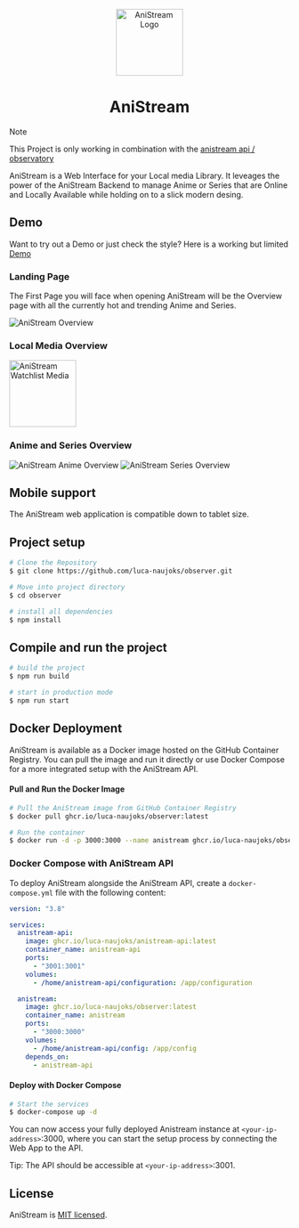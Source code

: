 <p align="center">
<img src="https://github.com/luca-naujoks/observer/blob/development/public/icon.png" width="120" alt="AniStream Logo" />

<h1 align="center">AniStream</h1>
</p>

> [!NOTE]
> This Project is only working in combination with the [anistream api / observatory](https://github.com/luca-naujoks/AniStream-API)

<p>
  AniStream is a Web Interface for your Local media Library. It leveages the power of the AniStream Backend to manage Anime or Series that are Online and Locally Available while holding on to a slick modern desing.
</p>

## Demo

Want to try out a Demo or just check the style?
Here is a working but limited [Demo](https://luca-naujoks.de/demo/anistream)

### Landing Page

The First Page you will face when opening AniStream will be the Overview page with all the currently hot and trending Anime and Series.

<img src="https://github.com/luca-naujoks/observer/blob/development/public/overview.png" alt="AniStream Overview" />

### Local Media Overview

<img src="https://github.com/luca-naujoks/observer/blob/development/public/watchlistOverview.png" width="120" alt="AniStream Watchlist Media" />

### Anime and Series Overview

<img src="https://github.com/luca-naujoks/observer/blob/development/public/animeOverview.png" alt="AniStream Anime Overview" />

<img src="https://github.com/luca-naujoks/observer/blob/development/public/seriesOverview.png" alt="AniStream Series Overview" />

## Mobile support

The AniStream web application is compatible down to tablet size.

## Project setup

```bash
# Clone the Repository
$ git clone https://github.com/luca-naujoks/observer.git

# Move into project directory
$ cd observer

# install all dependencies
$ npm install
```

## Compile and run the project

```bash
# build the project
$ npm run build

# start in production mode
$ npm run start
```

## Docker Deployment

AniStream is available as a Docker image hosted on the GitHub Container Registry. You can pull the image and run it directly or use Docker Compose for a more integrated setup with the AniStream API.

#### Pull and Run the Docker Image

```bash
# Pull the AniStream image from GitHub Container Registry
$ docker pull ghcr.io/luca-naujoks/observer:latest

# Run the container
$ docker run -d -p 3000:3000 --name anistream ghcr.io/luca-naujoks/observer:latest
```

### Docker Compose with AniStream API

To deploy AniStream alongside the AniStream API, create a `docker-compose.yml` file with the following content:

```yaml
version: "3.8"

services:
  anistream-api:
    image: ghcr.io/luca-naujoks/anistream-api:latest
    container_name: anistream-api
    ports:
      - "3001:3001"
    volumes:
      - /home/anistream-api/configuration: /app/configuration

  anistream:
    image: ghcr.io/luca-naujoks/observer:latest
    container_name: anistream
    ports:
      - "3000:3000"
    volumes:
      - /home/anistream-api/config: /app/config
    depends_on:
      - anistream-api
```

#### Deploy with Docker Compose

```bash
# Start the services
$ docker-compose up -d
```

You can now access your fully deployed Anistream instance at `<your-ip-address>`:3000, where you can start the setup process by connecting the Web App to the API.

Tip: The API should be accessible at `<your-ip-address>`:3001.

## License

AniStream is [MIT licensed](https://github.com/luca-naujoks/oberser-backend/blob/master/LICENSE).
